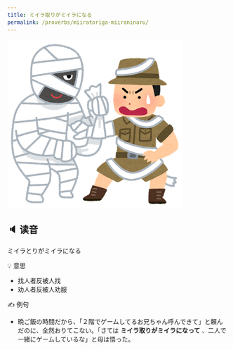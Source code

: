 ```yaml
---
title: ミイラ取りがミイラになる
permalink: /proverbs/miiratoriga-miiraninaru/
---
```


![](/assets/images/proverbs/miiratori_miira.png)

## 🔈 读音

ミイラとりがミイラになる

💡 意思

* 找人者反被人找
* 劝人者反被人劝服

✍️  例句

- 晩ご飯の時間だから、「２階でゲームしてるお兄ちゃん呼んできて」と頼んだのに、全然おりてこない。「さては **ミイラ取りがミイラになって** 、二人で一緒にゲームしているな」と母は悟った。
